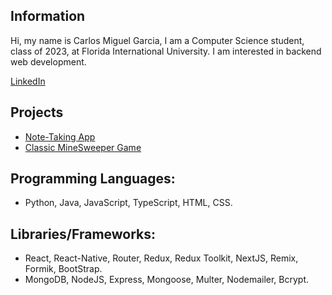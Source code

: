 ## Information
Hi, my name is Carlos Miguel Garcia, I am a Computer Science student, class of 2023, at Florida International University.
I am interested in backend web development.

<a href="https://www.linkedin.com/in/carlos-miguel-garcia-0398b1210/">LinkedIn</a> 
## Projects
- <a href="https://github.com/mike9107/notes-express">Note-Taking App</a> 
- <a href="https://github.com/mike9107/minesweeper">Classic MineSweeper Game</a> 
## Programming Languages: 
- Python, Java, JavaScript, TypeScript, HTML, CSS.
## Libraries/Frameworks:
- React, React-Native, Router, Redux, Redux Toolkit, NextJS, Remix, Formik, BootStrap.
- MongoDB, NodeJS, Express, Mongoose, Multer, Nodemailer, Bcrypt.
